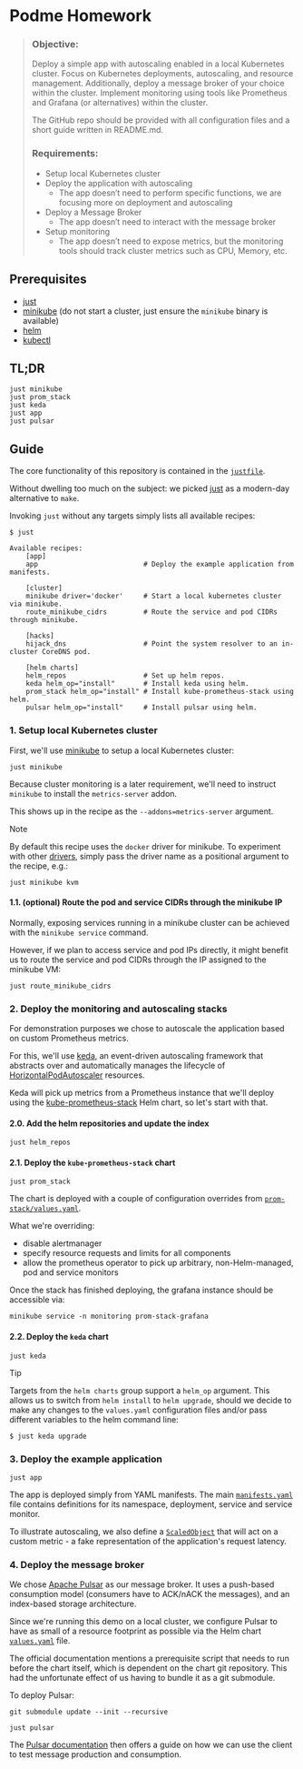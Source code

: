 # Podme Homework

> ### Objective:
>
> Deploy a simple app with autoscaling enabled in a local Kubernetes cluster. Focus on Kubernetes deployments, autoscaling, and resource management. Additionally, deploy a message broker of your choice within the cluster. Implement monitoring using tools like Prometheus and Grafana (or alternatives) within the cluster.
>
> The GitHub repo should be provided with all configuration files and a short guide written in README.md.
> 
> ### Requirements:
>
> - Setup local Kubernetes cluster
> - Deploy the application with autoscaling
>    - The app doesn’t need to perform specific functions, we are focusing more on deployment and autoscaling
> - Deploy a Message Broker
>    - The app doesn’t need to interact with the message broker
> - Setup monitoring
>    - The app doesn’t need to expose metrics, but the monitoring tools should track cluster metrics such as CPU, Memory, etc.

## Prerequisites

- [just]
- [minikube] (do not start a cluster, just ensure the `minikube` binary is available)
- [helm](https://helm.sh/docs/intro/install/)
- [kubectl](https://kubernetes.io/docs/tasks/tools/#kubectl)

## TL;DR

```
just minikube
just prom_stack
just keda
just app
just pulsar
```

## Guide

The core functionality of this repository is contained in the [`justfile`](justfile).

Without dwelling too much on the subject: we picked [just] as a modern-day alternative to `make`.

Invoking `just` without any targets simply lists all available recipes:

```shell
$ just

Available recipes:
    [app]
    app                          # Deploy the example application from manifests.

    [cluster]
    minikube driver='docker'     # Start a local kubernetes cluster via minikube.
    route_minikube_cidrs         # Route the service and pod CIDRs through minikube.

    [hacks]
    hijack_dns                   # Point the system resolver to an in-cluster CoreDNS pod.

    [helm charts]
    helm_repos                   # Set up helm repos.
    keda helm_op="install"       # Install keda using helm.
    prom_stack helm_op="install" # Install kube-prometheus-stack using helm.
    pulsar helm_op="install"     # Install pulsar using helm.
```

### 1. Setup local Kubernetes cluster

First, we'll use [minikube] to setup a local Kubernetes cluster:

```shell
just minikube
```

Because cluster monitoring is a later requirement, we'll need to 
instruct `minikube` to install the `metrics-server` addon.

This shows up in the recipe as the `--addons=metrics-server` argument.

> [!NOTE]
> By default this recipe uses the `docker` driver for minikube.
> To experiment with other [drivers](https://minikube.sigs.k8s.io/docs/drivers/), 
> simply pass the driver name as a positional argument to the recipe, e.g.:
>
> ```shell
> just minikube kvm
> ```

#### 1.1. (optional) Route the pod and service CIDRs through the minikube IP

Normally, exposing services running in a minikube cluster can be achieved 
with the `minikube service` command.

However, if we plan to access service and pod IPs directly, it might benefit
us to route the service and pod CIDRs through the IP assigned to the minikube 
VM:

```shell
just route_minikube_cidrs
```

### 2. Deploy the monitoring and autoscaling stacks

For demonstration purposes we chose to autoscale the application based on 
custom Prometheus metrics.

For this, we'll use [keda], an event-driven autoscaling framework that
abstracts over and automatically manages the lifecycle of 
[HorizontalPodAutoscaler] resources.

Keda will pick up metrics from a Prometheus instance that we'll deploy using
the [kube-prometheus-stack] Helm chart, so let's start with that.

#### 2.0. Add the helm repositories and update the index

```shell
just helm_repos
```

#### 2.1. Deploy the `kube-prometheus-stack` chart

```shell
just prom_stack
```

The chart is deployed with a couple of configuration overrides from [`prom-stack/values.yaml`](prom-stack/values.yaml).

What we're overriding:

- disable alertmanager
- specify resource requests and limits for all components
- allow the prometheus operator to pick up arbitrary, non-Helm-managed, pod and service monitors

Once the stack has finished deploying, the grafana instance should be accessible via:

```shell
minikube service -n monitoring prom-stack-grafana
```

#### 2.2. Deploy the `keda` chart

```shell
just keda
```

> [!TIP]
> Targets from the `helm charts` group support a `helm_op` argument.
> This allows us to switch from `helm install` to `helm upgrade`, should
> we decide to make any changes to the `values.yaml` configuration files and/or
> pass different variables to the helm command line:
>
> ```
> $ just keda upgrade
> ```

### 3. Deploy the example application

```shell
just app
```

The app is deployed simply from YAML manifests. The main [`manifests.yaml`](app/manifests.yaml)
file contains definitions for its namespace, deployment, service and service monitor.

To illustrate autoscaling, we also define a [`ScaledObject`](https://keda.sh/docs/2.16/concepts/scaling-deployments/) 
that will act on a custom metric - a fake representation of the application's request latency.

### 4. Deploy the message broker

We chose [Apache Pulsar] as our message broker. It uses a push-based consumption model
(consumers have to ACK/nACK the messages), and an index-based storage architecture.

Since we're running this demo on a local cluster, we configure Pulsar to have as small
of a resource footprint as possible via the Helm chart [`values.yaml`](pulsar/values.yaml) file.

The official documentation mentions a prerequisite script that needs to run before the chart 
itself, which is dependent on the chart git repository. This had the unfortunate effect of us 
having to bundle it as a git submodule.

To deploy Pulsar:

```shell
git submodule update --init --recursive 

just pulsar
```

The [Pulsar documentation](https://pulsar.apache.org/docs/next/getting-started-helm/#step-3-use-pulsar-client-to-produce-and-consume-messages) 
then offers a guide on how we can use the client to test message production and consumption.

[just]: https://github.com/casey/just/?tab=readme-ov-file#pre-built-binaries
[minikube]: https://minikube.sigs.k8s.io/docs/start
[keda]: https://keda.sh/docs/2.16/concepts/
[kube-prometheus-stack]: https://github.com/prometheus-community/helm-charts/tree/main/charts/kube-prometheus-stack
[HorizontalPodAutoscaler]: https://kubernetes.io/docs/tasks/run-application/horizontal-pod-autoscale/
[Apache Pulsar]: https://pulsar.apache.org/docs/4.0.x/concepts-overview/
